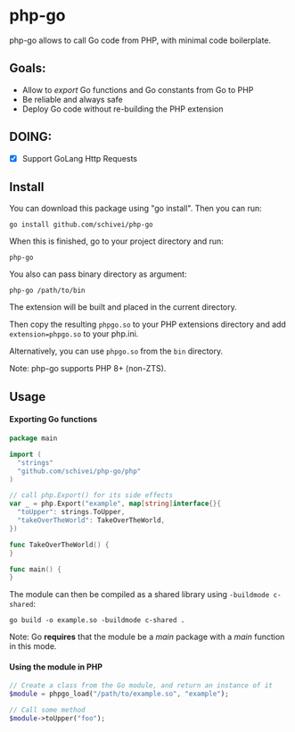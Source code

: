 # php-go

php-go allows to call Go code from PHP, with minimal code boilerplate.

## Goals:

- Allow to _export_ Go functions and Go constants from Go to PHP
- Be reliable and always safe
- Deploy Go code without re-building the PHP extension

## DOING:

- [X] Support GoLang Http Requests

## Install

You can download this package using "go install".
Then you can run:

```
go install github.com/schivei/php-go
```

When this is finished, go to your project directory and run:

```
php-go
```

You also can pass binary directory as argument:

```
php-go /path/to/bin
```

The extension will be built and placed in the current directory.

Then copy the resulting ``phpgo.so`` to your PHP extensions directory and add ``extension=phpgo.so`` to your php.ini.

Alternatively, you can use ``phpgo.so`` from the ``bin`` directory.

Note: php-go supports PHP 8+ (non-ZTS).

## Usage

#### Exporting Go functions

``` go
package main

import (
  "strings"
  "github.com/schivei/php-go/php"
)

// call php.Export() for its side effects
var _ = php.Export("example", map[string]interface{}{
  "toUpper": strings.ToUpper,
  "takeOverTheWorld": TakeOverTheWorld,
})

func TakeOverTheWorld() {
}

func main() {
}
```

The module can then be compiled as a shared library using `-buildmode c-shared`:

    go build -o example.so -buildmode c-shared .

Note: Go **requires** that the module be a _main_ package with a _main_ function in this mode.

#### Using the module in PHP

``` php
// Create a class from the Go module, and return an instance of it
$module = phpgo_load("/path/to/example.so", "example");

// Call some method
$module->toUpper("foo");
```
